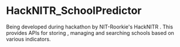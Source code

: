 # HackNITR_SchoolPredictor
Being developed during hackathon by NIT-Roorkie's HackNITR . This provides APIs for storing , managing and searching schools based on various indicators.
